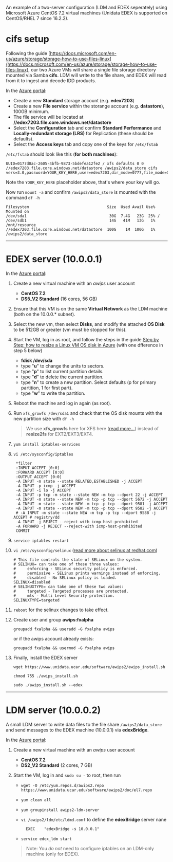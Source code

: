 
An example of a two-server configuration (LDM and EDEX seperately) using Microsoft Azure CentOS 7.2 virtual machines (Unidata EDEX is supported on CentOS/RHEL 7 since 16.2.2).

# cifs setup

Following the guide [https://docs.microsoft.com/en-us/azure/storage/storage-how-to-use-files-linux](https://docs.microsoft.com/en-us/azure/storage/storage-how-to-use-files-linux), our two Azure VMs will share a single file storage directory mounted via Samba **cifs**.   LDM will write to the file share, and EDEX will read from it to ingest and decode IDD products. 

In the [Azure portal](https://portal.azure.com):

* Create a new  **Standard** storage account (e.g. **edex7203**)
* Create a new **File service** within the storange account (e.g. **datastore**), 100GB minimum.  
* The file service will be located at **//edex7203.file.core.windows.net/datastore**
* Select the **Configuration** tab and confirm **Standard Performance** and **Locally-redundant storage (LRS)** for Replication (these should be defaults).
* Select the **Access keys** tab and copy one of the keys for `/etc/fstab`

`/etc/fstab` should look like this (**for both machines**):

	UUID=0177d0ac-2605-4bfb-9873-5bdefea12fe2 / xfs defaults 0 0
	//edex7203.file.core.windows.net/datastore /awips2/data_store cifs vers=3.0,password=YOUR_KEY_HERE,user=edex7203,dir_mode=0777,file_mode=0777

Note the `YOUR_KEY_HERE` placeholder above, that's where your key will go.  

Now run `mount -a` and confirm `/awips2/data_store` is mounted with the command `df -h`

	Filesystem                                  Size  Used Avail Use% Mounted on
	/dev/sda1                                    30G  7.4G   23G  25% /
	/dev/sdb1                                    14G   41M   13G   1% /mnt/resource
	//edex7203.file.core.windows.net/datastore  100G    1M  100G   1% /awips2/data_store

---


# EDEX server (10.0.0.1)

In the [Azure portal](https://portal.azure.com):

1. Create a new virtual machine with an *awips* user account
	* **CentOS 7.2**
	* **DS5_V2 Standard** (16 cores, 56 GB)
2. Ensure that this VM is on the same **Virtual Network** as the LDM machine (both on the 10.0.0.\* subnet).
3. Select the new vm, then select **Disks**, and modify the attached **OS Disk** to be 512GB or greater (vm must be stopped for this).
4. Start the VM, log in as root, and follow the steps in the guide [Step by Step: how to resize a Linux VM OS disk in Azure](https://blogs.msdn.microsoft.com/cloud_solution_architect/2016/05/24/step-by-step-how-to-resize-a-linux-vm-os-disk-in-azure-arm/) (with one dfference in step 5 below)
	* **fdisk /dev/sda**
	* type "**u**" to change the units to sectors.
	* type "**p**" to list current partition details.
	* type "**d**" to delete the current partition.
	* type "**n**" to create a new partition. Select defaults (p for primary partition, 1 for first part).
	* type "**w**" to write the partition.

5. Reboot the machine and log in again (as root).
6. Run `xfs_growfs /dev/sda1` and check that the OS disk mounts with the new  partition size with `df -h`

	> We use **xfs_growfs** here for XFS here ([read more...](http://ask.xmodulo.com/expand-xfs-file-system.html)) instead of **resize2fs** for EXT2/EXT3/EXT4.

7. `yum install iptables-services`

8. `vi /etc/sysconfig/iptables`
	
		*filter
		:INPUT ACCEPT [0:0]
		:FORWARD ACCEPT [0:0]
		:OUTPUT ACCEPT [0:0]
		-A INPUT -m state --state RELATED,ESTABLISHED -j ACCEPT
		-A INPUT -p icmp -j ACCEPT
		-A INPUT -i lo -j ACCEPT
		-A INPUT -p tcp -m state --state NEW -m tcp --dport 22 -j ACCEPT
		-A INPUT -m state --state NEW -m tcp -p tcp --dport 5672 -j ACCEPT
		-A INPUT -m state --state NEW -m tcp -p tcp --dport 9581 -j ACCEPT
		-A INPUT -m state --state NEW -m tcp -p tcp --dport 9582 -j ACCEPT
		# -A INPUT -m state --state NEW -m tcp -p tcp --dport 9588 -j ACCEPT # registry/dd
		-A INPUT -j REJECT --reject-with icmp-host-prohibited
		-A FORWARD -j REJECT --reject-with icmp-host-prohibited
		COMMIT

9. `service iptables restart`

10. `vi /etc/sysconfig/selinux` ([read more about selinux at redhat.com](https://access.redhat.com/documentation/en-US/Red_Hat_Enterprise_Linux/6/html/Security-Enhanced_Linux/sect-Security-Enhanced_Linux-Enabling_and_Disabling_SELinux-Disabling_SELinux.html))
    
		# This file controls the state of SELinux on the system.
		# SELINUX= can take one of these three values:
		#     enforcing - SELinux security policy is enforced.
		#     permissive - SELinux prints warnings instead of enforcing.
		#     disabled - No SELinux policy is loaded.
		SELINUX=disabled
		# SELINUXTYPE= can take one of these two values:
		#     targeted - Targeted processes are protected,
		#     mls - Multi Level Security protection.
		SELINUXTYPE=targeted

11. `reboot` for the selinux changes to take effect.

12. Create user and group **awips:fxalpha**

	`groupadd fxalpha && useradd -G fxalpha awips`

	or if the awips account already exists:

	`groupadd fxalpha && usermod -G fxalpha awips`

13. Finally, install the EDEX server 

	`wget https://www.unidata.ucar.edu/software/awips2/awips_install.sh`

	`chmod 755 ./awips_install.sh`

	`sudo ./awips_install.sh --edex`

---

# LDM server (10.0.0.2)

A small LDM server to write data files to the file share `/awips2/data_store` and send messages to the EDEX machine (10.0.0.1) via **edexBridge**.

In the [Azure portal](https://portal.azure.com):

1. Create a new virtual machine with an *awips* user account
	* **CentOS 7.2**
	* **DS2_V2 Standard** (2 cores, 7 GB)
2. Start the VM, log in and `sudo su -` to root, then run

	* `wget -O /etc/yum.repos.d/awips2.repo https://www.unidata.ucar.edu/software/awips2/doc/el7.repo`

	* `yum clean all`

	* `yum groupinstall awips2-ldm-server`

	* `vi /awips2/ldm/etc/ldmd.conf` to define the **edexBridge** server nane

			EXEC    "edexBridge -s 10.0.0.1"

	* `service edex_ldm start`

	> Note: You *do not* need to configure iptables on an LDM-only machine (only for EDEX).

